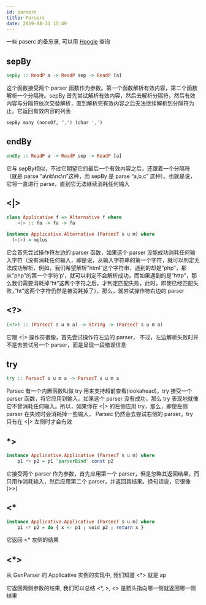 ```yaml
---
id: parserc
title: Parserc
date: 2019-08-31 15:49
---
```


一些 paserc 的备忘录, 可以用 [Hoogle](https://hoogle.haskell.org) 查询

## sepBy

```haskell
sepBy :: ReadP a -> ReadP sep -> ReadP [a]
```

这个函数接受两个 parser 函数作为参数。第一个函数解析有效内容，第二个函数解析一个分隔符。sepBy 首先尝试解析有效内容，然后去解析分隔符，然后有效内容与分隔符依次交替解析，直到解析完有效内容之后无法继续解析到分隔符为止。它返回有效内容的列表

```haskell
sepBy many (noneOf, ",") (char ',')
```

## endBy

```haskell
endBy :: ReadP a -> ReadP sep -> ReadP [a]
```

它与 sepBy相似，不过它期望它的最后一个有效内容之后，还跟着一个分隔符（就是 parse “a\nb\nc\n”这种，而 sepBy 是 parse “a,b,c” 这种）。也就是说，它将一直进行 parse，直到它无法继续消耗任何输入


## <|>

```haskell
class Applicative f => Alternative f where
	<|> :: fa -> fa -> fa

instance Applicative.Alternative (ParsecT s u m) where
  (<|>) = mplus
```

它会首先尝试操作符左边的 parser 函数，如果这个 parser 没能成功消耗任何输入字符（没有消耗任何输入，即是说，从输入字符串的第一个字符，就可以判定无法成功解析，例如，我们希望解析”html”这个字符串，遇到的却是”php”，那从”php”的第一个字符’p’，就可以判定不会解析成功。而如果遇到的是”http”，那么我们需要消耗掉”ht”这两个字符之后，才判定匹配失败，此时，即使已经匹配失败，”ht”这两个字符仍然是被消耗掉了），那么，就尝试操作符右边的 parser

## <?>

```haskell
(<?>) :: (ParsecT s u m a) -> String -> (ParsecT s u m a)
```

它跟 <|> 操作符很像，首先尝试操作符左边的 parser， 不过，左边解析失败时并不是去尝试另一个 parser，而是呈现一段错误信息

## try

```haskell
try :: ParsecT s u m a -> ParsecT s u m a
```

Parsec 有一个内置函数叫做 try 用来支持超前查看(lookahead)，try 接受一个 parser 函数，将它应用到输入。如果这个 parser 没有成功，那么 try 表现地就像它不曾消耗任何输入。所以，如果你在 <|> 的左侧应用 try，那么，即使左侧 parser 在失败时会消耗掉一些输入， Parsec 仍然会去尝试右侧的 parser。try 只有在 <|> 左侧时才会有效

##  *>

```haskell
instance Applicative.Applicative (ParsecT s u m) where
	p1 *> p2 = p1 `parserBind` const p2
```

它接受两个 parser 作为参数，首先应用第一个 parser，但是忽略其返回结果，而只用作消耗输入，然后应用第二个 parser，并返回其结果。换句话说，它很像 (>>)

## <*

```haskell
instance Applicative.Applicative (ParsecT s u m) where
	p1 <* p2 = do { x <- p1 ; void p2 ; return x }
```

它返回 <* 左侧的结果

## <*>

从 GenParser 的 Applicative 实例的实现中, 我们知道 <*> 就是 ap

它返回两侧参数的结果, 我们可以总结 <*, *>, <*> 是箭头指向哪一侧就返回哪一侧结果
